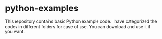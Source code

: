 # python-examples
This repository contains basic Python example code. I have categorized the codes in different folders for ease of use. You can download and use it if you want.
